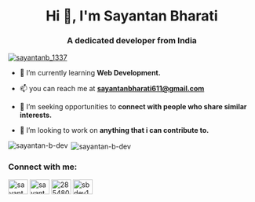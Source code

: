 <h1 align="center">Hi 👋, I'm Sayantan Bharati</h1>
<h3 align="center">A dedicated developer from India</h3>
<p align="left"> <a href="https://twitter.com/sayantanb_1337" target="blank"><img src="https://img.shields.io/twitter/follow/sayantanb_1337?logo=twitter&style=for-the-badge" alt="sayantanb_1337" /></a> </p>

- 🌱 I’m currently learning **Web Development.**

- 📫 you can reach me at **sayantanbharati611@gmail.com**

- 🤝 I’m seeking opportunities to **connect with people who share similar interests.**

- 👯 I’m looking to work on **anything that i can contribute to.**

<p><img align="left" src="https://github-readme-stats.vercel.app/api/top-langs?username=sayantan-b-dev&show_icons=true&locale=en&layout=compact" alt="sayantan-b-dev" /></p>

<p>&nbsp;<img align="center" src="https://github-readme-stats.vercel.app/api?username=sayantan-b-dev&show_icons=true&locale=en" alt="sayantan-b-dev" /></p>

<h3 align="left">Connect with me:</h3>
<p align="left">
<a href="https://twitter.com/sayantanb_1337" target="blank"><img align="center" src="https://raw.githubusercontent.com/rahuldkjain/github-profile-readme-generator/master/src/images/icons/Social/twitter.svg" alt="sayantanb_1337" height="30" width="40" /></a>
<a href="https://linkedin.com/in/sayantan bharati" target="blank"><img align="center" src="https://raw.githubusercontent.com/rahuldkjain/github-profile-readme-generator/master/src/images/icons/Social/linked-in-alt.svg" alt="sayantan bharati" height="30" width="40" /></a>
<a href="https://stackoverflow.com/users/28548093" target="blank"><img align="center" src="https://raw.githubusercontent.com/rahuldkjain/github-profile-readme-generator/master/src/images/icons/Social/stack-overflow.svg" alt="28548093" height="30" width="40" /></a>
<a href="https://instagram.com/sbdev10100111001" target="blank"><img align="center" src="https://raw.githubusercontent.com/rahuldkjain/github-profile-readme-generator/master/src/images/icons/Social/instagram.svg" alt="sbdev10100111001" height="30" width="40" /></a>
</p>
